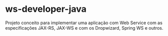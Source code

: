 # ws-developer-java
Projeto conceito para implementar uma aplicação com Web Service com as especificações JAX-RS, JAX-WS e com os Dropwizard, Spring WS e outros.
